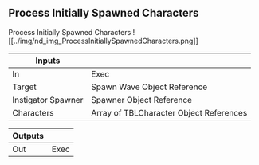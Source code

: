 ## Process Initially Spawned Characters
Process Initially Spawned Characters
![[../img/nd_img_ProcessInitiallySpawnedCharacters.png]]

|Inputs||
|--|--|
| In | Exec |
| Target | Spawn Wave Object Reference |
| Instigator Spawner | Spawner Object Reference |
| Characters | Array of TBLCharacter Object References |

|Outputs||
|--|--|
| Out | Exec |
